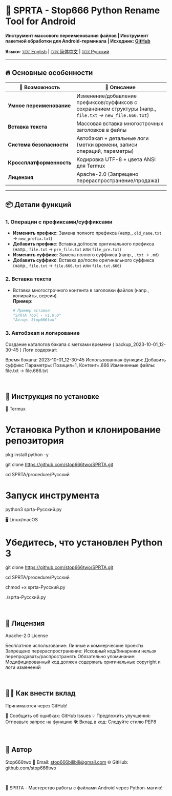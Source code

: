 # 🚀 SPRTA - Stop666 Python Rename Tool for Android  
**Инструмент массового переименования файлов | Инструмент пакетной обработки для Android-терминала | Исходник: [GitHub](https://github.com/stop666two/SPRTA)**  

**Языки**: [🇺🇸 English](README.md) | [🇨🇳 简体中文](https://github.com/stop666two/SPRTA/blob/332a82837d57791498e611b9db2e1dd1c9940c2e/Introduce/Chinese.md) | [🇷🇺 Русский](https://github.com/stop666two/SPRTA/blob/332a82837d57791498e611b9db2e1dd1c9940c2e/Introduce/Русский.md)

---

## 🔥 **Основные особенности**  
| 🌟 Возможность | 📌 Описание |  
|----------------|-------------|  
| **Умное переименование** | Изменение/добавление префиксов/суффиксов с сохранением структуры (напр., `file.txt` → `new_file.666.txt`) |  
| **Вставка текста** | Массовая вставка многострочных заголовков в файлы |  
| **Система безопасности** | Автобэкап + детальные логи (метки времени, записи операций, параметры) |  
| **Кроссплатформенность** | Кодировка UTF-8 + цвета ANSI для Termux |  
| **Лицензия** | Apache-2.0 (Запрещено перераспространение/продажа) |  

---

## 📦 **Детали функций**  
### 1. **Операции с префиксами/суффиксами**  
- **Изменить префикс**: Замена полного префикса (напр., `old_name.txt` → `new_prefix.txt`)  
- **Добавить префикс**: Вставка до/после оригинального префикса (напр., `file.txt` → `pre_file.txt` или `file_pre.txt`)  
- **Изменить суффикс**: Замена полного суффикса (напр., `.txt` → `.md`)  
- **Добавить суффикс**: Вставка до/после оригинального суффикса (напр., `file.txt` → `file.666.txt` или `file.txt.666`)  

### 2. **Вставка текста**  
- Вставка многострочного контента в заголовки файлов (напр., копирайты, версии).  
  **Пример**:  
  ```python
  # Пример вставки
  "SPRTA Tool - v1.0.0"
  "Автор: Stop666two"

### 3. **Автобэкап и логирование**

Создание каталогов бэкапа с метками времени ( backup_2023-10-01_12-30-45 )
Логи содержат:

Время бэкапа: 2023-10-01_12-30-45
Использованная функция: Добавить суффикс
Параметры: Позиция=1, Контент=.666
Измененные файлы:
file.txt -> file.666.txt

 

## 📌 **Инструкция по установке**

📱 Termux

# Установка Python и клонирование репозитория
pkg install python -y

git clone https://github.com/stop666two/SPRTA.git

cd SPRTA/procedure/Русский
# Запуск инструмента
python3 sprta-Русский.py

🖥️ Linux/macOS

# Убедитесь, что установлен Python 3
git clone https://github.com/stop666two/SPRTA.git

cd SPRTA/procedure/Русский

chmod +x sprta-Русский.py

./sprta-Русский.py

 

## 📎 **Лицензия**

Apache-2.0 License

Бесплатное использование: Личные и коммерческие проекты
Запрещено перераспространение: Исходный код/бинарники нельзя перепродавать/распространять
Обязательно упоминание: Модифицированный код должен содержать оригинальные copyright и логи изменений

 

## 🧑‍💻 **Как внести вклад**

Принимаются через GitHub!

🐛 Сообщить об ошибках: GitHub Issues
💡 Предложить улучшения: Отправьте запрос на функцию
🛠️ Вклад в код: Следуйте стилю PEP8

 

## 👤 **Автор**

Stop666two
📧 Email: stop666bilibili@gmail.com
🌐 GitHub: github.com/stop666two

 

🌟 SPRTA - Мастерство работы с файлами Android через Python-магию!
